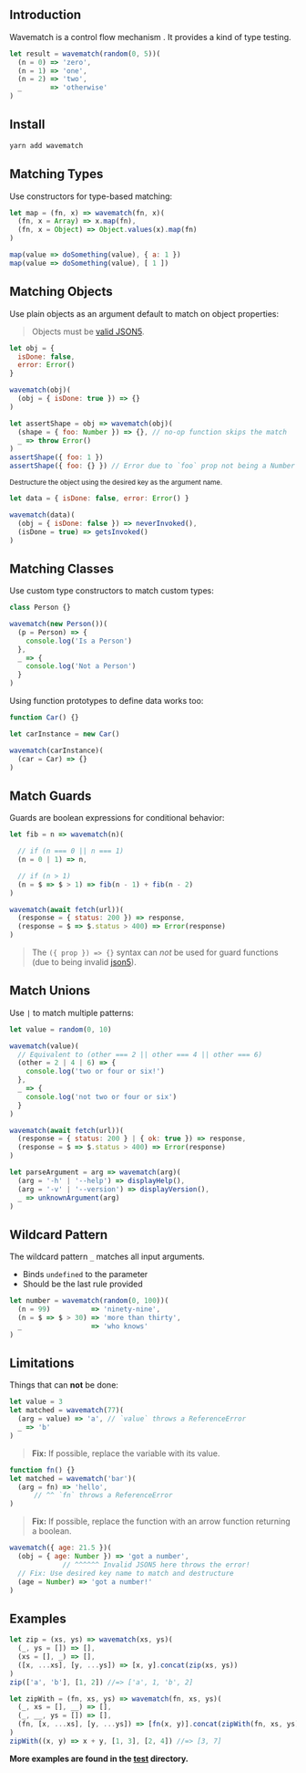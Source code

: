 ## Introduction

Wavematch is a control flow mechanism . It provides a kind of type testing.

```javascript
let result = wavematch(random(0, 5))(
  (n = 0) => 'zero',
  (n = 1) => 'one',
  (n = 2) => 'two',
  _       => 'otherwise'
)
```

## Install

```sh
yarn add wavematch
```

## Matching Types

Use constructors for type-based matching:

```javascript
let map = (fn, x) => wavematch(fn, x)(
  (fn, x = Array) => x.map(fn),
  (fn, x = Object) => Object.values(x).map(fn)
)

map(value => doSomething(value), { a: 1 })
map(value => doSomething(value), [ 1 ])
```

## Matching Objects

Use plain objects as an argument default to match on object properties:

> Objects must be [valid JSON5](https://json5.org/).

```javascript
let obj = {
  isDone: false,
  error: Error()
}

wavematch(obj)(
  (obj = { isDone: true }) => {}
)
```

```javascript
let assertShape = obj => wavematch(obj)(
  (shape = { foo: Number }) => {}, // no-op function skips the match
  _ => throw Error()
)
assertShape({ foo: 1 })
assertShape({ foo: {} }) // Error due to `foo` prop not being a Number
```

<small>Destructure the object using the desired key as the argument name.</small>

```javascript
let data = { isDone: false, error: Error() }

wavematch(data)(
  (obj = { isDone: false }) => neverInvoked(),
  (isDone = true) => getsInvoked()
)
```

## Matching Classes

Use custom type constructors to match custom types:

```javascript
class Person {}

wavematch(new Person())(
  (p = Person) => {
    console.log('Is a Person')
  },
  _ => {
    console.log('Not a Person')
  }
)
```

Using function prototypes to define data works too:

```javascript
function Car() {}

let carInstance = new Car()

wavematch(carInstance)(
  (car = Car) => {}
)
```

## Match Guards

Guards are boolean expressions for conditional behavior:

```javascript
let fib = n => wavematch(n)(

  // if (n === 0 || n === 1)
  (n = 0 | 1) => n,

  // if (n > 1)
  (n = $ => $ > 1) => fib(n - 1) + fib(n - 2)
)
```

```javascript
wavematch(await fetch(url))(
  (response = { status: 200 }) => response,
  (response = $ => $.status > 400) => Error(response)
)
```

> The `({ prop }) => {}` syntax can _not_ be used for guard functions (due to being invalid [json5](https://json5.org/)).

## Match Unions

Use `|` to match multiple patterns:

```javascript
let value = random(0, 10)

wavematch(value)(
  // Equivalent to (other === 2 || other === 4 || other === 6)
  (other = 2 | 4 | 6) => {
    console.log('two or four or six!')
  },
  _ => {
    console.log('not two or four or six')
  }
)
```

```javascript
wavematch(await fetch(url))(
  (response = { status: 200 } | { ok: true }) => response,
  (response = $ => $.status > 400) => Error(response)
)
```

```javascript
let parseArgument = arg => wavematch(arg)(
  (arg = '-h' | '--help') => displayHelp(),
  (arg = '-v' | '--version') => displayVersion(),
  _ => unknownArgument(arg)
)
```


## Wildcard Pattern

The wildcard pattern `_` matches all input arguments.
- Binds `undefined` to the parameter
- Should be the last rule provided

```javascript
let number = wavematch(random(0, 100))(
  (n = 99)          => 'ninety-nine',
  (n = $ => $ > 30) => 'more than thirty',
  _                 => 'who knows'
)
```

## Limitations

Things that can **not** be done:

```javascript
let value = 3
let matched = wavematch(77)(
  (arg = value) => 'a', // `value` throws a ReferenceError
  _ => 'b'
)
```

> **Fix:** If possible, replace the variable with its value.

```javascript
function fn() {}
let matched = wavematch('bar')(
  (arg = fn) => 'hello',
      // ^^ `fn` throws a ReferenceError
)
```

> **Fix:** If possible, replace the function with an arrow function returning a boolean.

```javascript
wavematch({ age: 21.5 })(
  (obj = { age: Number }) => 'got a number',
             // ^^^^^^ Invalid JSON5 here throws the error!
  // Fix: Use desired key name to match and destructure
  (age = Number) => 'got a number!'
)
```

## Examples

```javascript
let zip = (xs, ys) => wavematch(xs, ys)(
  (_, ys = []) => [],
  (xs = [], _) => [],
  ([x, ...xs], [y, ...ys]) => [x, y].concat(zip(xs, ys))
)
zip(['a', 'b'], [1, 2]) //=> ['a', 1, 'b', 2]
```

```javascript
let zipWith = (fn, xs, ys) => wavematch(fn, xs, ys)(
  (_, xs = [], __) => [],
  (_, __, ys = []) => [],
  (fn, [x, ...xs], [y, ...ys]) => [fn(x, y)].concat(zipWith(fn, xs, ys))
)
zipWith((x, y) => x + y, [1, 3], [2, 4]) //=> [3, 7]
```

**More examples are found in the [test](test/) directory.**
